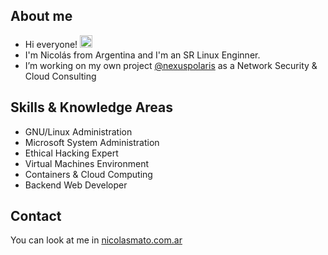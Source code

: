 ## About me

* Hi everyone! <img src="https://raw.githubusercontent.com/iampavangandhi/iampavangandhi/master/gifs/Hi.gif" width="20px">
* I'm Nicolás from Argentina and I'm an SR Linux Enginner.
* I’m working on my own project [@nexuspolaris](https://www.nexuspolaris.com.ar) as a Network Security & Cloud Consulting

## Skills & Knowledge Areas

* GNU/Linux Administration
* Microsoft System Administration
* Ethical Hacking Expert
* Virtual Machines Environment
* Containers & Cloud Computing
* Backend Web Developer

## Contact

You can look at me in [nicolasmato.com.ar](https://www.nicolasmato.com.ar)
